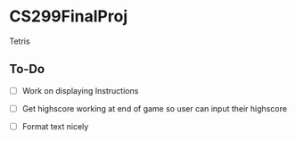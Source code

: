 # CS299FinalProj
Tetris
## To-Do 
- [ ] Work on displaying Instructions
- [ ] Get highscore working at end of game so user can input their highscore
- [ ] Format text nicely

